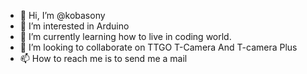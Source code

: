 - 👋 Hi, I’m @kobasony
- 👀 I’m interested in Arduino
- 🌱 I’m currently learning how to live in coding world.
- 💞️ I’m looking to collaborate on TTGO T-Camera And T-camera Plus
- 📫 How to reach me is to send me a mail

<!---
kobasony/kobasony is a ✨ special ✨ repository because its `README.md` (this file) appears on your GitHub profile.
You can click the Preview link to take a look at your changes.
--->
